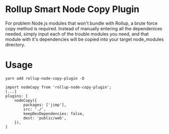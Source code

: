 # Rollup Smart Node Copy Plugin

For problem Node.js modules that won't bundle with Rollup, a brute force copy method is required.
Instead of manually entering all the dependenices needed, simply input each of the trouble modules
you need, and that module with it's dependencies will be copied into your target node_modules directory.

# Usage

`yarn add rollup-node-copy-plugin -D`

```
import nodeCopy from 'rollup-node-copy-plugin';
[...]
plugins: [
    nodeCopy({
        packages: ['jimp'],
        src: './',
        keepDevDependencies: false,
        dest: 'public/web',
    }),
]
```

